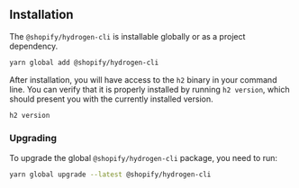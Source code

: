 ## Installation

The `@shopify/hydrogen-cli` is installable globally or as a project dependency.

```bash
yarn global add @shopify/hydrogen-cli
```

After installation, you will have access to the `h2` binary in your command line. You can verify that it is properly installed by running `h2 version`, which should present you with the currently installed version.

```bash
h2 version
```

### Upgrading

To upgrade the global `@shopify/hydrogen-cli` package, you need to run:

```bash
yarn global upgrade --latest @shopify/hydrogen-cli
```
